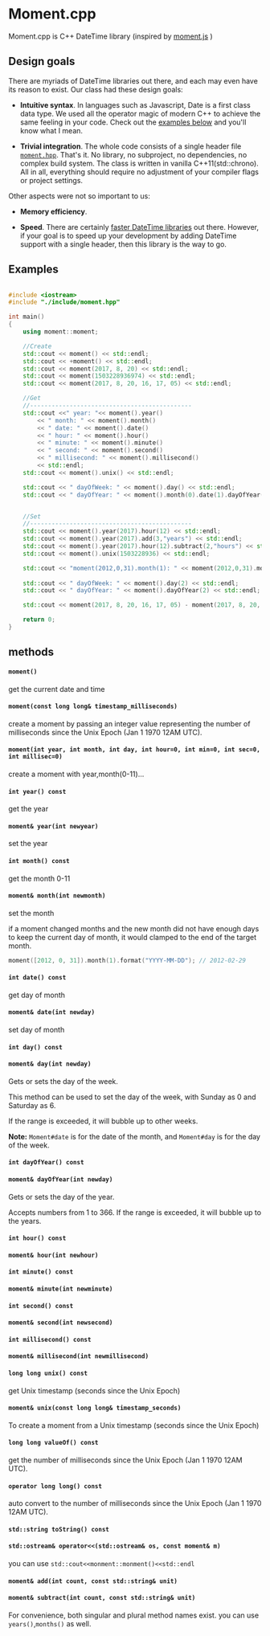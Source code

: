 # Moment.cpp
Moment.cpp is C++ DateTime library (inspired by [moment.js](https://momentjs.com/docs/#/parsing/now/) )

## Design goals

There are myriads of DateTime libraries out there, and each may even have its reason to exist. Our class had these design goals:

- **Intuitive syntax**. In languages such as Javascript, Date is a first class data type. We used all the operator magic of modern C++ to achieve the same feeling in your code. Check out the [examples below](#examples) and you'll know what I mean.

- **Trivial integration**. The whole code consists of a single header file [`moment.hpp`](https://github.com/likev/momentcpp/blob/master/include/moment.hpp). That's it. No library, no subproject, no dependencies, no complex build system. The class is written in vanilla C++11(std::chrono). All in all, everything should require no adjustment of your compiler flags or project settings.

Other aspects were not so important to us:

- **Memory efficiency**. 

- **Speed**. There are certainly [faster DateTime libraries](https://github.com/HowardHinnant/date) out there. However, if your goal is to speed up your development by adding DateTime support with a single header, then this library is the way to go. 

## Examples
```c++

#include <iostream>
#include "./include/moment.hpp"

int main()
{
	using moment::moment;

	//Create
	std::cout << moment() << std::endl;
	std::cout << +moment() << std::endl;
	std::cout << moment(2017, 8, 20) << std::endl;
	std::cout << moment(1503228936974) << std::endl;
	std::cout << moment(2017, 8, 20, 16, 17, 05) << std::endl;

	//Get
	//---------------------------------------------
	std::cout <<" year: "<< moment().year()
		<< " month: " << moment().month()
		<< " date: " << moment().date()
		<< " hour: " << moment().hour()
		<< " minute: " << moment().minute()
		<< " second: " << moment().second()
		<< " millisecond: " << moment().millisecond()
		<< std::endl;
	std::cout << moment().unix() << std::endl;

	std::cout << " dayOfWeek: " << moment().day() << std::endl;
	std::cout << " dayOfYear: " << moment().month(0).date(1).dayOfYear() << std::endl;


	//Set
	//---------------------------------------------
	std::cout << moment().year(2017).hour(12) << std::endl;
	std::cout << moment().year(2017).add(3,"years") << std::endl;
	std::cout << moment().year(2017).hour(12).subtract(2,"hours") << std::endl;
	std::cout << moment().unix(1503228936) << std::endl;

	std::cout << "moment(2012,0,31).month(1): " << moment(2012,0,31).month(1) << std::endl;
	
	std::cout << " dayOfWeek: " << moment().day(2) << std::endl;
	std::cout << " dayOfYear: " << moment().dayOfYear(2) << std::endl;

	std::cout << moment(2017, 8, 20, 16, 17, 05) - moment(2017, 8, 20, 16, 17, 15) << std::endl;

	return 0;
}
```

## methods

#### `moment()` 
get the current date and time

#### `moment(const long long& timestamp_milliseconds)` 
create a moment by passing an integer value representing the number of milliseconds since the Unix Epoch (Jan 1 1970 12AM UTC).

#### `moment(int year, int month, int day, int hour=0, int min=0, int sec=0, int millisec=0)` 
create a moment with year,month(0-11)...

#### `int year() const` 
get the year

#### `moment& year(int newyear)` 
set the year

#### `int month() const` 
get the month 0-11

#### `moment& month(int newmonth)` 
set the month

if a moment changed months and the new month did not have enough days to keep the current day of month, it would clamped to the end of the target month.
 ```c++
 moment([2012, 0, 31]).month(1).format("YYYY-MM-DD"); // 2012-02-29
 ```

#### `int date() const` 
get day of month

#### `moment& date(int newday)` 
set day of month

#### `int day() const`

#### `moment& day(int newday)`

Gets or sets the day of the week.

This method can be used to set the day of the week, with Sunday as 0 and Saturday as 6.

If the range is exceeded, it will bubble up to other weeks.

**Note:** `Moment#date` is for the date of the month, and `Moment#day` is for the day of the week.

#### `int dayOfYear() const`
#### `moment& dayOfYear(int newday)`

Gets or sets the day of the year.

Accepts numbers from 1 to 366. If the range is exceeded, it will bubble up to the years.

#### `int hour() const`
#### `moment& hour(int newhour)`

#### `int minute() const`
#### `moment& minute(int newminute)`

#### `int second() const`
#### `moment& second(int newsecond)`

#### `int millisecond() const`
#### `moment& millisecond(int newmillisecond)`

#### `long long unix() const` 
get Unix timestamp (seconds since the Unix Epoch)

#### `moment& unix(const long long& timestamp_seconds)` 
To create a moment from a Unix timestamp (seconds since the Unix Epoch)

#### `long long valueOf() const` 
get the number of milliseconds since the Unix Epoch (Jan 1 1970 12AM UTC).

#### `operator long long() const` 
auto convert to the number of milliseconds since the Unix Epoch (Jan 1 1970 12AM UTC).

#### `std::string toString() const`
#### `std::ostream& operator<<(std::ostream& os, const moment& m)` 
you can use `std::cout<<monment::monment()<<std::endl`

#### `moment& add(int count, const std::string& unit)`
#### `moment& subtract(int count, const std::string& unit)`

For convenience, both singular and plural method names exist. you can use `years()`,`months()` as well.

